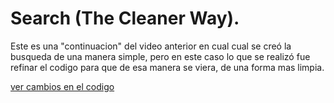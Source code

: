 
# Search (The Cleaner Way).

Este es una "continuacion" del video anterior en cual cual se creó la busqueda de una manera simple, pero en este caso lo que se realizó fue refinar el codigo para que de esa manera se viera, de una forma mas limpia.

[ver cambios en el codigo]()